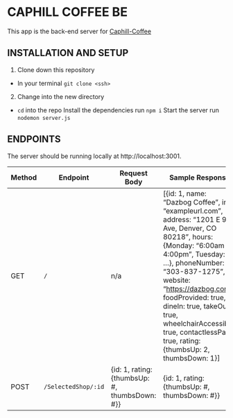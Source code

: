 
# CAPHILL COFFEE BE

This app is the back-end server for [Caphill-Coffee](https://github.com/alfonsojack/caphill-coffee) 

## INSTALLATION AND SETUP
1. Clone down this repository
- In your terminal `git clone <ssh>`
2. Change into the new directory
- `cd` into the repo
Install the dependencies
run `npm i` 
Start the server
run `nodemon server.js`

## ENDPOINTS
The server should be running locally at http://localhost:3001.

| Method | Endpoint | Request Body | Sample Response |
|--------|----------|--------------|-----------------|
| GET    | `/`      | n/a          | [{id: 1, name: “Dazbog Coffee”, img: “exampleurl.com”, address: “1201 E 9th Ave, Denver, CO 80218”, hours: {Monday: “6:00am - 4:00pm”, Tuesday: …}, phoneNumber: “303-837-1275”, website: “https://dazbog.com”, foodProvided: true, dineIn: true, takeOut: true, wheelchairAccessible: true, contactlessPay: true, rating: {thumbsUp: 2, thumbsDown: 1}] |
| POST   | `/SelectedShop/:id` | {id: 1, rating: {thumbsUp: #, thumbsDown: #}} | {id: 1, rating: {thumbsUp: #, thumbsDown: #}} |
